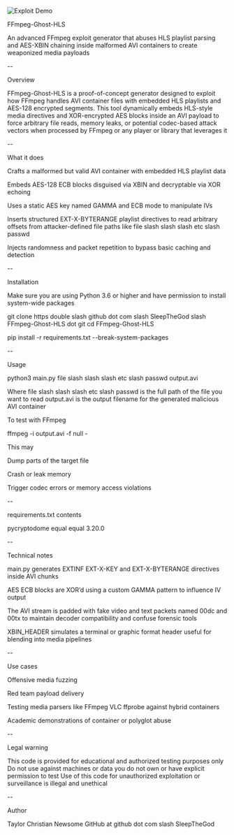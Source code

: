 ![Exploit Demo](https://media.discordapp.net/attachments/1368719799311667213/1378822738076242113/image.png?ex=683e003e&is=683caebe&hm=4e311c15277d10bb1a13d42cf4cb8ddf5078a949a44cd119e2219a280e26967e&=&format=webp&quality=lossless&width=1850&height=678)


FFmpeg-Ghost-HLS

An advanced FFmpeg exploit generator that abuses HLS playlist parsing and AES-XBIN chaining inside malformed AVI containers to create weaponized media payloads

--

Overview

FFmpeg-Ghost-HLS is a proof-of-concept generator designed to exploit how FFmpeg handles AVI container files with embedded HLS playlists and AES-128 encrypted segments. This tool dynamically embeds HLS-style media directives and XOR-encrypted AES blocks inside an AVI payload to force arbitrary file reads, memory leaks, or potential codec-based attack vectors when processed by FFmpeg or any player or library that leverages it

--

What it does

Crafts a malformed but valid AVI container with embedded HLS playlist data

Embeds AES-128 ECB blocks disguised via XBIN and decryptable via XOR echoing

Uses a static AES key named GAMMA and ECB mode to manipulate IVs

Inserts structured EXT-X-BYTERANGE playlist directives to read arbitrary offsets from attacker-defined file paths like file slash slash slash etc slash passwd

Injects randomness and packet repetition to bypass basic caching and detection

--

Installation

Make sure you are using Python 3.6 or higher and have permission to install system-wide packages

git clone https double slash github dot com slash SleepTheGod slash FFmpeg-Ghost-HLS dot git
cd FFmpeg-Ghost-HLS

pip install -r requirements.txt --break-system-packages

--

Usage

python3 main.py file slash slash slash etc slash passwd output.avi

Where
file slash slash slash etc slash passwd is the full path of the file you want to read
output.avi is the output filename for the generated malicious AVI container

To test with FFmpeg

ffmpeg -i output.avi -f null -

This may

Dump parts of the target file

Crash or leak memory

Trigger codec errors or memory access violations

--

requirements.txt contents

pycryptodome equal equal 3.20.0

--

Technical notes

main.py generates EXTINF EXT-X-KEY and EXT-X-BYTERANGE directives inside AVI chunks

AES ECB blocks are XOR’d using a custom GAMMA pattern to influence IV output

The AVI stream is padded with fake video and text packets named 00dc and 00tx to maintain decoder compatibility and confuse forensic tools

XBIN_HEADER simulates a terminal or graphic format header useful for blending into media pipelines

--

Use cases

Offensive media fuzzing

Red team payload delivery

Testing media parsers like FFmpeg VLC ffprobe against hybrid containers

Academic demonstrations of container or polyglot abuse

--

Legal warning

This code is provided for educational and authorized testing purposes only
Do not use against machines or data you do not own or have explicit permission to test
Use of this code for unauthorized exploitation or surveillance is illegal and unethical

--

Author

Taylor Christian Newsome
GitHub at github dot com slash SleepTheGod
